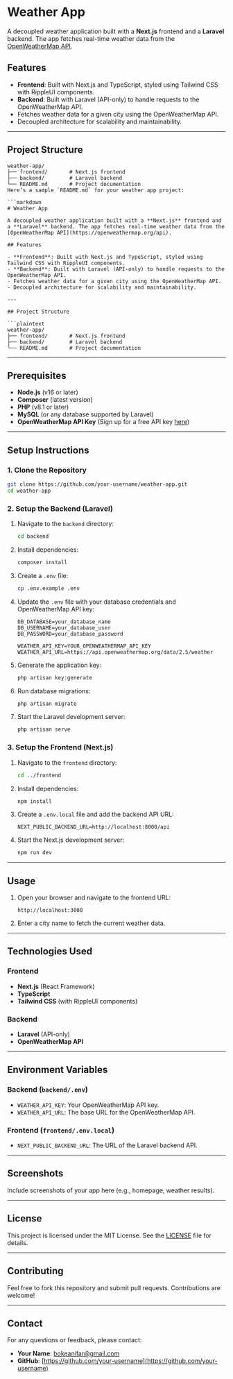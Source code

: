 # Weather App

A decoupled weather application built with a **Next.js** frontend and a **Laravel** backend. The app fetches real-time weather data from the [OpenWeatherMap API](https://openweathermap.org/api).

## Features

- **Frontend**: Built with Next.js and TypeScript, styled using Tailwind CSS with RippleUI components.
- **Backend**: Built with Laravel (API-only) to handle requests to the OpenWeatherMap API.
- Fetches weather data for a given city using the OpenWeatherMap API.
- Decoupled architecture for scalability and maintainability.

---

## Project Structure

```plaintext
weather-app/
├── frontend/       # Next.js frontend
├── backend/        # Laravel backend
└── README.md       # Project documentation
Here’s a sample `README.md` for your weather app project:

```markdown
# Weather App

A decoupled weather application built with a **Next.js** frontend and a **Laravel** backend. The app fetches real-time weather data from the [OpenWeatherMap API](https://openweathermap.org/api).

## Features

- **Frontend**: Built with Next.js and TypeScript, styled using Tailwind CSS with RippleUI components.
- **Backend**: Built with Laravel (API-only) to handle requests to the OpenWeatherMap API.
- Fetches weather data for a given city using the OpenWeatherMap API.
- Decoupled architecture for scalability and maintainability.

---

## Project Structure

```plaintext
weather-app/
├── frontend/       # Next.js frontend
├── backend/        # Laravel backend
└── README.md       # Project documentation
```

---

## Prerequisites

- **Node.js** (v16 or later)
- **Composer** (latest version)
- **PHP** (v8.1 or later)
- **MySQL** (or any database supported by Laravel)
- **OpenWeatherMap API Key** (Sign up for a free API key [here](https://openweathermap.org/api))

---

## Setup Instructions

### 1. Clone the Repository

```bash
git clone https://github.com/your-username/weather-app.git
cd weather-app
```

### 2. Setup the Backend (Laravel)

1. Navigate to the `backend` directory:
   ```bash
   cd backend
   ```

2. Install dependencies:
   ```bash
   composer install
   ```

3. Create a `.env` file:
   ```bash
   cp .env.example .env
   ```

4. Update the `.env` file with your database credentials and OpenWeatherMap API key:
   ```plaintext
   DB_DATABASE=your_database_name
   DB_USERNAME=your_database_user
   DB_PASSWORD=your_database_password

   WEATHER_API_KEY=YOUR_OPENWEATHERMAP_API_KEY
   WEATHER_API_URL=https://api.openweathermap.org/data/2.5/weather
   ```

5. Generate the application key:
   ```bash
   php artisan key:generate
   ```

6. Run database migrations:
   ```bash
   php artisan migrate
   ```

7. Start the Laravel development server:
   ```bash
   php artisan serve
   ```

### 3. Setup the Frontend (Next.js)

1. Navigate to the `frontend` directory:
   ```bash
   cd ../frontend
   ```

2. Install dependencies:
   ```bash
   npm install
   ```

3. Create a `.env.local` file and add the backend API URL:
   ```plaintext
   NEXT_PUBLIC_BACKEND_URL=http://localhost:8000/api
   ```

4. Start the Next.js development server:
   ```bash
   npm run dev
   ```

---

## Usage

1. Open your browser and navigate to the frontend URL:
   ```
   http://localhost:3000
   ```

2. Enter a city name to fetch the current weather data.

---

## Technologies Used

### Frontend
- **Next.js** (React Framework)
- **TypeScript**
- **Tailwind CSS** (with RippleUI components)

### Backend
- **Laravel** (API-only)
- **OpenWeatherMap API**

---

## Environment Variables

### Backend (`backend/.env`)
- `WEATHER_API_KEY`: Your OpenWeatherMap API key.
- `WEATHER_API_URL`: The base URL for the OpenWeatherMap API.

### Frontend (`frontend/.env.local`)
- `NEXT_PUBLIC_BACKEND_URL`: The URL of the Laravel backend API.

---

## Screenshots

Include screenshots of your app here (e.g., homepage, weather results).

---

## License

This project is licensed under the MIT License. See the [LICENSE](LICENSE) file for details.

---

## Contributing

Feel free to fork this repository and submit pull requests. Contributions are welcome!

---

## Contact

For any questions or feedback, please contact:
- **Your Name**: bokeanifar@gmail.com
- **GitHub**: [https://github.com/your-username](https://github.com/your-username)
```

